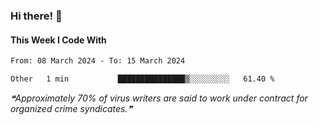 ### Hi there! 👋

#### This Week I Code With
<!--START_SECTION:waka-->

```txt
From: 08 March 2024 - To: 15 March 2024

Other   1 min           ███████████████▒░░░░░░░░░   61.40 %
```

<!--END_SECTION:waka-->

<!--STARTS_HERE_QUOTE_README-->
<i>❝Approximately 70% of virus writers are said to work under contract for organized crime syndicates.❞</i>
<!--ENDS_HERE_QUOTE_README-->
